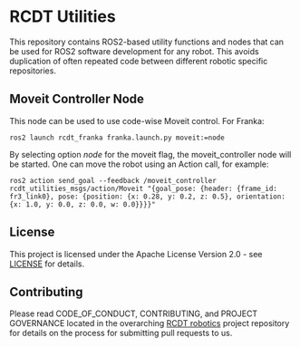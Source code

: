 <!--
SPDX-FileCopyrightText: Alliander N. V.

SPDX-License-Identifier: Apache-2.0
-->

# RCDT Utilities

This repository contains ROS2-based utility functions and nodes that can be used for ROS2 software development for any robot. This avoids duplication of often repeated code between different robotic specific repositories.

## Moveit Controller Node

This node can be used to use code-wise Moveit control. For Franka:

`ros2 launch rcdt_franka franka.launch.py moveit:=node`

By selecting option *node* for the moveit flag, the moveit_controller node will be started. One can move the robot using an Action call, for example:

`ros2 action send_goal --feedback /moveit_controller rcdt_utilities_msgs/action/Moveit "{goal_pose: {header: {frame_id: fr3_link0}, pose: {position: {x: 0.28, y: 0.2, z: 0.5}, orientation: {x: 1.0, y: 0.0, z: 0.0, w: 0.0}}}}"`

## License

This project is licensed under the Apache License Version 2.0 - see [LICENSE](LICENSE) for details.

## Contributing

Please read CODE_OF_CONDUCT, CONTRIBUTING, and PROJECT GOVERNANCE located in the overarching [RCDT robotics](https://github.com/alliander-opensource/rcdt_robotics) project repository for details on the process for submitting pull requests to us.

